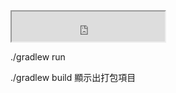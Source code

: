 
<iframe width="245px" height="48px" src="https://plugins.jetbrains.com/embeddable/install/28088"></iframe>


./gradlew run

./gradlew build  顯示出打包項目